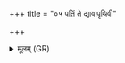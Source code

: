 +++
title = "०५ पतिं ते द्यावापृथिवी"

+++
<details><summary>मूलम् (GR)</summary>

पतिं ते द्यावापृथिवी अधातां  
पतिं मित्रावरुणा वातो अग्निः ।  
सप्त र्षयो ऽदितिः सोम इन्द्रस्  
ते त्वा देवाः पतिवत्नीं कृण्वन्तु ॥
</details>